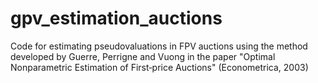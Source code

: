 # gpv_estimation_auctions
Code for estimating pseudovaluations in FPV auctions using the method developed by  Guerre, Perrigne and Vuong in the paper "Optimal Nonparametric Estimation of First‐price Auctions" (Econometrica, 2003) 
